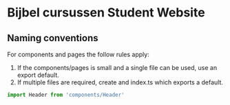 # Bijbel cursussen Student Website

## Naming conventions

For components and pages the follow rules apply:

1) If the components/pages is small and a single file can be used, use an export default.
2) If multiple files are required, create and index.ts which exports a default.

```typescript
import Header from 'components/Header'
```
